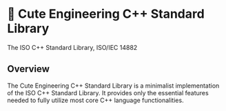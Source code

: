 # 👷 Cute Engineering C++ Standard Library

The ISO C++ Standard Library, ISO/IEC 14882

## Overview

The Cute Engineering C++ Standard Library is a minimalist implementation of the ISO C++ Standard Library. It provides only the essential features needed to fully utilize most core C++ language functionalities.
